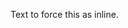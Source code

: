Text to force this as inline.
<docs-pill href="#pill-row" title="Same Page"/>
<docs-pill href="http://angular.dev" title="External Page"/>
<docs-pill href="./this-other-page" title="Another Page"/>